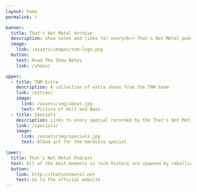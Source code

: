 ```yaml
---
layout: home
permalink: /

banner:
  title: That's Not Metal Archive
  description: Show notes and links for every<br> That's Not Metal podcast episode.
  image:
    link: /assets/images/tnm-logo.png
  button:
    text: Read The Show Notes
    link: /shows/

upper:
  - title: TNM Extra
    description: A collection of extra shows from the TNM team
    link: /extras/
    image:
      link: /assets/img/about.jpg
      text: Picture of Hill and Beez
  - title: Specials
    description: Links to every special recorded by the That's Not Metal team
    link: /specials/
    image:
      link: /assets/img/specials.jpg
      text: Album art for the Hardcore special

lower:
  title: That's Not Metal Podcast
  text: All of the best moments in rock history are spawned by rebellion. Whether it’s against your parents and school as a teenager or kicking out against “the man” as an adult, rebellion is the starting point of everything great that has ever happened in the world of rock music. The THAT’S NOT METAL podcast is a statement of rebellion.
  button:
    link: http://thatsnotmetal.net
    text: Go to the official website
---
```

